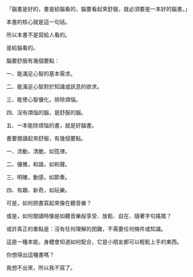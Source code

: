 
「腦書是好的，書是給腦看的，腦要看起來舒服，就必須要是一本好的腦書。」

本書的核心就是這一句話。

所以本書不是寫給人看的。

是給腦看的。

腦要舒服有幾個要點：

一、能滿足心智的基本需求。

二、能滿足心智對於知識或訊息的欲求。

三、能使心智優化，排除煩惱。

四、沒有煩惱的腦，是舒服的腦。

五、一本能除煩惱的書，就是好腦書。

書要閱讀起來舒服，有幾個要點。

一、流動，清脆，如弦律。

二、優雅，和諧，如和聲。

三、明確，動感，如節奏。

四、有趣、新奇，如玩樂。

可是，如何把書寫起來像在聽音樂？

或是，如何閱讀時像是如聽音樂般享受、放鬆、自在、隨著字句搖擺？

或許真正的重點是：沒有任何理解的困難，不需要任何條件或知識。

這是一種本能，身體會知道如何配合，它是小朋友都可以輕鬆上手的東西。

你想得出這種書嗎？

我想不出來，所以我不寫了。